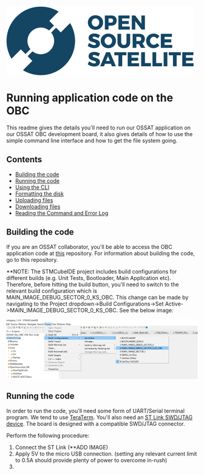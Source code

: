 ![](gui_assets/OSSAT-LOGO-BLUE.png)
# Running application code on the OBC
This readme gives the details you'll need to run our OSSAT application on our OSSAT OBC development board, it also gives details of how to use the simple command line interface and how to get the file system going.  

## Contents
- [Building the code](#building-the-code)
- [Running the code](#running-the-code)
- [Using the CLI](#using-the-cli)
- [Formatting the disk](#formatting-the-disk)
- [Uploading files](#uploading-files)
- [Downloading files](#deownloading-files)
- [Reading the Command and Error Log](#reading-the-command-and-error-log)

## Building the code
If you are an OSSAT collaborator, you'll be able to access the OBC application code at [this](https://github.com/Open-Source-Satellite/OSS-Demo-Project-STM32H7) repository. For information about building the code, go to this repository.

**NOTE: The STMCubeIDE project includes build configurations for different builds (e.g. Unit Tests, Bootloader, Main Application etc). Therefore, before hitting the build button, you'll need to switch to the relevant build configuration which is MAIN_IMAGE_DEBUG_SECTOR_0_KS_OBC. This change can be made by navigating to the Project dropdown->Build Configurations->Set Active->MAIN_IMAGE_DEBUG_SECTOR_0_KS_OBC. See the below image:

![](gui_assets/Build_config.png)

## Running the code
In order to run the code, you'll need some form of UART/Serial terminal program. We tend to use [TeraTerm](https://ttssh2.osdn.jp/index.html.en). You'll also need an [ST Link SWD/JTAG device](https://www.st.com/en/development-tools/stlink-v3set.html). The board is designed with a compatible SWD/JTAG connector.

Perform the following procedure:
1. Connect the ST Link (**ADD IMAGE)
2. Apply 5V to the micro USB connection. (setting any relevant current limit to 0.5A should provide plenty of power to overcome in-rush)
3. 


